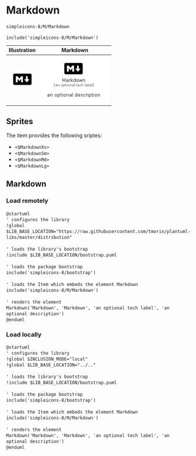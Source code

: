# Markdown


```text
simpleicons-8/M/Markdown
```

```text
include('simpleicons-8/M/Markdown')
```



| Illustration | Markdown |
| :---: | :---: |
| ![illustration for Illustration](../../simpleicons-8/M/Markdown.png) | ![illustration for Markdown](../../simpleicons-8/M/Markdown.Local.png) |



## Sprites
The item provides the following sriptes:

- `<$MarkdownXs>`
- `<$MarkdownSm>`
- `<$MarkdownMd>`
- `<$MarkdownLg>`





## Markdown

### Load remotely
```plantuml
@startuml
' configures the library
!global $LIB_BASE_LOCATION="https://raw.githubusercontent.com/tmorin/plantuml-libs/master/distribution"

' loads the library's bootstrap
!include $LIB_BASE_LOCATION/bootstrap.puml

' loads the package bootstrap
include('simpleicons-8/bootstrap')

' loads the Item which embeds the element Markdown
include('simpleicons-8/M/Markdown')

' renders the element
Markdown('Markdown', 'Markdown', 'an optional tech label', 'an optional description')
@enduml
```

### Load locally
```plantuml
@startuml
' configures the library
!global $INCLUSION_MODE="local"
!global $LIB_BASE_LOCATION="../.."

' loads the library's bootstrap
!include $LIB_BASE_LOCATION/bootstrap.puml

' loads the package bootstrap
include('simpleicons-8/bootstrap')

' loads the Item which embeds the element Markdown
include('simpleicons-8/M/Markdown')

' renders the element
Markdown('Markdown', 'Markdown', 'an optional tech label', 'an optional description')
@enduml
```


